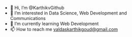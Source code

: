 - 👋 Hi, I’m @KarthikvGithub
- 👀 I’m interested in Data Science, Web Development and Communications
- 🌱 I’m currently learning Web Development
- 📫 How to reach me valdaskarthikgoud@gmail.com

<!---
KarthikvGithub/KarthikvGithub is a ✨ special ✨ repository because its `README.md` (this file) appears on your GitHub profile.
You can click the Preview link to take a look at your changes.
--->

